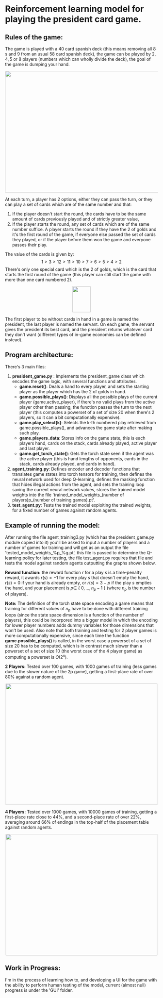 # Reinforcement learning model for playing the president card game.

## Rules of the game:

The game is played with a $40$ card spanish deck (this means removing all $8$ s and $9$ from an usual 58 card spanish deck), the game can be played by $2, 4, 5$ or $8$ players (numbers which can wholly divide the deck), the goal of the game is dumping your hand.

<p align="center">
  <img width="600" height="400" src="https://user-images.githubusercontent.com/62409116/189929379-18174679-c6ec-4e38-8f1a-239bfa527efb.PNG">
</p>

At each turn, a player has 2 options, either they can pass the turn, or they can play a set of cards which are of the same number and that:
1. If the player doesn't start the round, the cards have to be the same amount of cards previously played and of strictly greater value,
2. If the player starts the round, any set of cards which are of the same number suffice.
A player starts the round if they have the $2$ of golds and it's the first round of the game, if everyone else passed the set of cards they played, or if the player before them won the game and everyone passes their play.

The value of the cards is given by:
$$1>3>12>11>10>7>6>5>4>2$$
There's only one special card which is the $2$ of golds, which is the card that starts the first round of the game (this player can still start the game with more than one card numbered $2$).

<p align="center">
  <img width="60" height="85" src="https://user-images.githubusercontent.com/62409116/189929907-e0884b09-df79-49d5-bf6e-e24ea1028062.JPG">
</p>

The first player to be without cards in hand in a game is named the president, the last player is named the servant. On each game, the servant gives the president its best card, and the president returns whatever card they don't want (different types of in-game economies can be defined instead).

## Program architecture:

There's 3 main files:

1. **president_game.py** : Implements the president_game class which encodes the game logic, with several functions and attributes.
    - **game.reset()**: Deals a hand to every player, and sets the starting player as the player which has the $2$ of golds in hand.
    - **game.possible_plays()**: Displays all the possible plays of the current player (game.active_player), if there's no valid plays from the active player other than passing, the function passes the turn to the next player (this computes a powerset of a set of size 20 when there's 2 players, so it can a bit computationally expensive).
    - **game.play_select(k)**: Selects the k-th numbered play retrieved from game.possible_plays(), and advances the game state after making such play. 
    - **game.players_data**: Stores info on the game state, this is each players hand, cards on the stack, cards already played, active player and last player.
    - **game.get_torch_state()**: Gets the torch state seen if the agent was the active player (this is hand lengths of opponents, cards in the stack, cards already played, and cards in hand).
2. **agent_training.py**: Defines encoder and decoder functions that translates game states into torch tensors for training, then defines the neural network used for deep Q-learning, defines the masking function that hides illegal actions from the agent, and sets the training loop saving the current neural network values, stores the trained model weights into the file 'trained_model_weights_(number of players)p_(number of training games).pt'.
3. **test_agent.py**: Tests the trained model exploiting the trained weights, for a fixed number of games against random agents.

## Example of running the model:

After running the file agent_training3.py (which has the president_game.py module copied into it) you'll be asked to input a number of players and a number of games for training and will get as an output the file 'tested_model_weights_%p_%g.pt', this file is passed to determine the Q-learning policy for later testing, the file test_agent.py requires that file and tests the model against random agents outputting the graphs shown below.

**Reward function:** the reward function $r$ for a play $s$ is a time-penalty reward, it awards $r(s) = -1$ for every play $s$ that doesn't empty the hand, $r(s)=0$ if your hand is already empty, or $r(s)=3-p$ if the play $s$ empties the hand, and your placement is $p\in$ { $0,...,n_p-1$ } (where $n_p$ is the number of players).

**Note:** The definition of the torch state space encoding a game means that training for different values of $n_p$ have to be done with different training loops (since the state space dimension is a function of the number of players), this could be incorpored into a bigger model in which the encoding for lower player numbers adds dummy variables for those dimensions that won't be used. Also note that both training and testing for 2 player games is more computationally expensive, since each time the function **game.possible_plays()** is called, in the worst case a powerset of a set of size 20 has to be computed, which is in contrast much slower than a powerset of a set of size 10 (the worst case of the 4 player game) as computing a powerset is $O(2^n)$.

**2 Players:** Tested over 100 games, with 1000 games of training (less games due to the slower nature of the 2p game), getting a first-place rate of over 80% against a random agent.
<p align="center">
  <img width="500" height="400" src="https://user-images.githubusercontent.com/62409116/189946997-c7d7021c-35c6-438f-a0fd-61fed60be1c7.png">
</p>

**4 Players:** Tested over 1000 games, with 10000 games of training, getting a first-place rate close to 44%, and a second-place rate of over 22%, averaging around 66% of endings in the top-half of the placement table against random agents.

<p align="center">
  <img width="500" height="400" src="https://user-images.githubusercontent.com/62409116/189947050-38ff0ad5-a3be-4a96-b9fe-4c2ef4fe6d97.png">
</p>


## Work in Progress:

I'm in the process of learning how to, and developing a UI for the game with the ability to perform human testing of the model, current (almost null) progress is under the 'GUI' folder.

